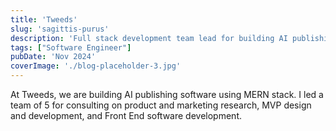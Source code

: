 ```yaml
---
title: 'Tweeds'
slug: 'sagittis-purus'
description: 'Full stack development team lead for building AI publishing software'
tags: ["Software Engineer"]
pubDate: 'Nov 2024'
coverImage: './blog-placeholder-3.jpg'
---
```


At Tweeds, we are building AI publishing software using MERN stack. I led a team of 5 for consulting on product and marketing research, MVP design and development, and Front End software development.


